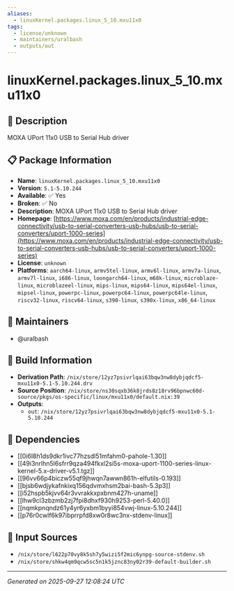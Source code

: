 ```yaml
---
aliases:
  - linuxKernel.packages.linux_5_10.mxu11x0
tags:
  - license/unknown
  - maintainers/uralbash
  - outputs/out
---
```


# linuxKernel.packages.linux_5_10.mxu11x0

## 📝 Description

MOXA UPort 11x0 USB to Serial Hub driver

## 📋 Package Information

- **Name**: `linuxKernel.packages.linux_5_10.mxu11x0`
- **Version**: `5.1-5.10.244`
- **Available**: ✅ Yes
- **Broken**: ✅ No
- **Description**: MOXA UPort 11x0 USB to Serial Hub driver
- **Homepage**: [https://www.moxa.com/en/products/industrial-edge-connectivity/usb-to-serial-converters-usb-hubs/usb-to-serial-converters/uport-1000-series](https://www.moxa.com/en/products/industrial-edge-connectivity/usb-to-serial-converters-usb-hubs/usb-to-serial-converters/uport-1000-series)
- **License**: `unknown`
- **Platforms**: `aarch64-linux`, `armv5tel-linux`, `armv6l-linux`, `armv7a-linux`, `armv7l-linux`, `i686-linux`, `loongarch64-linux`, `m68k-linux`, `microblaze-linux`, `microblazeel-linux`, `mips-linux`, `mips64-linux`, `mips64el-linux`, `mipsel-linux`, `powerpc-linux`, `powerpc64-linux`, `powerpc64le-linux`, `riscv32-linux`, `riscv64-linux`, `s390-linux`, `s390x-linux`, `x86_64-linux`
## 👥 Maintainers

- @uralbash


## 🔧 Build Information

- **Derivation Path**: `/nix/store/12yz7psivrlqai63bqw3nw8dybjqdcf5-mxu11x0-5.1-5.10.244.drv`
- **Source Position**: `/nix/store/ns30sqxb36k8jrds8z18rv96bpnwc60d-source/pkgs/os-specific/linux/mxu11x0/default.nix:39`
- **Outputs**:
  - `out`:  `/nix/store/12yz7psivrlqai63bqw3nw8dybjqdcf5-mxu11x0-5.1-5.10.244`

## 🔗 Dependencies

- [[0i6l8h1ds9dkr1ivc77hzsdl51mfahm0-pahole-1.30]]
- [[49i3nrlhn5l6sfrr9qza494fkxl2si5s-moxa-uport-1100-series-linux-kernel-5.x-driver-v5.1.tgz]]
- [[96vv66p4biczw55qf9jhwqn7awwn861h-elfutils-0.193]]
- [[bjsb6wdjykafnkixq156qdvmxhsm2bai-bash-5.3p3]]
- [[i52hspb5kjvv64r3vvrakkxpxbnm427h-uname]]
- [[lhw9cl3zbzmb2zj7fpi8dhxf930h9253-perl-5.40.0]]
- [[nqmkpnqndz61y4yr6yxbm1byyi854vwj-linux-5.10.244]]
- [[p76r0cwlf6k97ibprrpfd8xw0r8wc3nx-stdenv-linux]]

## 📁 Input Sources

- `/nix/store/l622p70vy8k5sh7y5wizi5f2mic6ynpg-source-stdenv.sh`
- `/nix/store/shkw4qm9qcw5sc5n1k5jznc83ny02r39-default-builder.sh`

---
*Generated on 2025-09-27 12:08:24 UTC*
